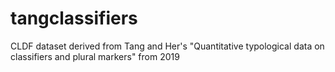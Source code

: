 # tangclassifiers
CLDF dataset derived from Tang and Her's "Quantitative typological data on classifiers and plural markers" from 2019
